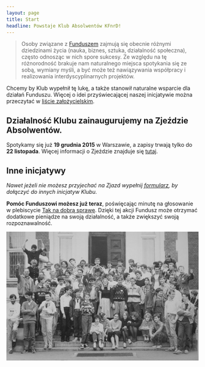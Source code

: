```yaml
---
layout: page
title: Start
headline: Powstaje Klub Absolwentów KFnrD!
---
```


> Osoby związane z [Funduszem](http://fundusz.org) zajmują się obecnie różnymi dziedzinami życia
> (nauka, biznes, sztuka, działalność społeczna), często odnosząc w nich spore sukcesy.
> Ze względu na tę różnorodność brakuje nam naturalnego miejsca spotykania się ze sobą,
> wymiany myśli, a być może też nawiązywania współpracy i realizowania interdyscyplinarnych projektów.  

Chcemy by Klub wypełnił tę lukę, a także stanowił naturalne wsparcie dla działań Funduszu.
Więcej o idei przyświecającej naszej inicjatywie można przeczytać w [liście założycielskim](/list).

## Działalność Klubu zainaugurujemy na Zjeździe Absolwentów.

Spotykamy się już **19 grudnia 2015** w Warszawie, a zapisy trwają tylko do **22 listopada**.
Więcej informacji o Zjeździe znajduje się [tutaj](/zjazd).

## Inne inicjatywy

*Nawet jeżeli nie możesz przyjechać na Zjazd wypełnij
[formularz](http://absolwenci-funduszu.org/zgloszenia),
by dołączyć do innych inicjatyw Klubu.*

**Pomóc Funduszowi możesz już teraz**, poświęcając minutę na głosowanie w plebiscycie
[Tak na dobrą sprawę](http://taknadobrasprawe.pl/#krajowy-fundusz-na-rzecz-dzieci).
Dzięki tej akcji Fundusz może otrzymać dodatkowe pieniądze na swoją działalność,
a także zwiększyć swoją rozpoznawalność.

<img src="/images/jadwisin_1990.jpg" alt="Zdjęcie z Jadwisina, 1990" align="centre" />
